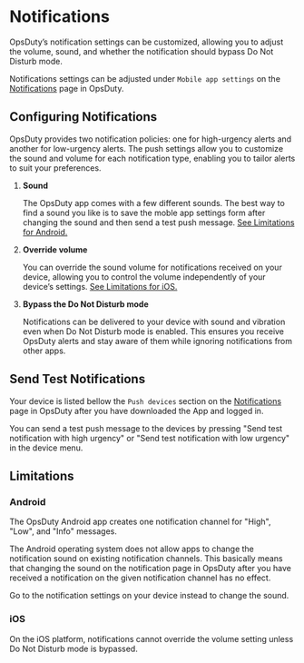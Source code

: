 # Notifications

OpsDuty’s notification settings can be customized, allowing you to adjust the
volume, sound, and whether the notification should bypass Do Not Disturb mode.

Notifications settings can be adjusted under `Mobile app settings` on the
[Notifications](https://opsduty.io/app/user/notifications) page in OpsDuty.

## Configuring Notifications

OpsDuty provides two notification policies: one for high-urgency alerts and
another for low-urgency alerts. The push settings allow you to customize the
sound and volume for each notification type, enabling you to tailor alerts to
suit your preferences.

1.  **Sound**

    The OpsDuty app comes with a few different sounds. The best way to find a
    sound you like is to save the moble app settings form after changing the
    sound and then send a test push message.
    [See Limitations for Android.](notifications.md#android)

2.  **Override volume**

    You can override the sound volume for notifications received on your device,
    allowing you to control the volume independently of your device’s settings.
    [See Limitations for iOS.](notifications.md#ios)

3.  **Bypass the Do Not Disturb mode**

    Notifications can be delivered to your device with sound and vibration even
    when Do Not Disturb mode is enabled. This ensures you receive OpsDuty alerts
    and stay aware of them while ignoring notifications from other apps.

## Send Test Notifications

Your device is listed bellow the `Push devices` section on the
[Notifications](https://opsduty.io/app/user/notifications) page in OpsDuty after
you have downloaded the App and logged in.

You can send a test push message to the devices by pressing "Send test
notification with high urgency" or "Send test notification with low urgency" in
the device menu.

## Limitations

### Android

The OpsDuty Android app creates one notification channel for "High", "Low", and
"Info" messages.

The Android operating system does not allow apps to change the notification
sound on existing notification channels. This basically means that changing the
sound on the notification page in OpsDuty after you have received a notification
on the given notification channel has no effect.

Go to the notification settings on your device instead to change the sound.

### iOS

On the iOS platform, notifications cannot override the volume setting unless Do
Not Disturb mode is bypassed.
